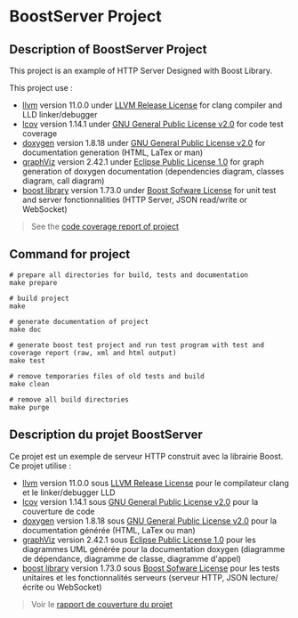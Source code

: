 # BoostServer Project

## Description of BoostServer Project

This project is an example of HTTP Server Designed with Boost Library.

This project use :

- [llvm](https://llvm.org) version 11.0.0 under [LLVM Release License](https://releases.llvm.org/2.8/LICENSE.TXT) for clang compiler and LLD linker/debugger
- [lcov](https://wiki.documentfoundation.org/Development/Lcov) version 1.14.1 under [GNU General Public License v2.0](https://github.com/linux-test-project/lcov/blob/master/COPYING) for code test coverage 
- [doxygen](https://www.doxygen.nl) version 1.8.18 under [GNU General Public License v2.0](https://www.doxygen.nl/index.html) for documentation generation (HTML, LaTex or man)
- [graphViz](https://graphviz.org) version 2.42.1 under [Eclipse Public License 1.0](https://www.eclipse.org/legal/epl-v10.html) for graph generation of doxygen documentation (dependencies diagram, classes diagram, call diagram)
- [boost library](https://www.boost.org) version 1.73.0 under [Boost Sofware License](https://www.boost.org/LICENSE_1_0.txt) for unit test and server fonctionnalities (HTTP Server, JSON read/write or WebSocket)

> See the [code coverage report of project](./report/coverage/index.html)

## Command for project

```shell
# prepare all directories for build, tests and documentation
make prepare

# build project
make

# generate documentation of project
make doc

# generate boost test project and run test program with test and coverage report (raw, xml and html output)
make test

# remove temporaries files of old tests and build
make clean

# remove all build directories
make purge
```
## Description du projet BoostServer

Ce projet est un exemple de serveur HTTP construit avec la librairie Boost.
Ce projet utilise :

- [llvm](https://llvm.org) version 11.0.0 sous [LLVM Release License](https://releases.llvm.org/2.8/LICENSE.TXT) pour le compilateur clang et le linker/debugger LLD
- [lcov](https://wiki.documentfoundation.org/Development/Lcov) version 1.14.1 sous [GNU General Public License v2.0](https://github.com/linux-test-project/lcov/blob/master/COPYING) pour la couverture de code 
- [doxygen](https://www.doxygen.nl) version 1.8.18 sous [GNU General Public License v2.0](https://www.doxygen.nl/index.html) pour la documentation générée (HTML, LaTex ou man)
- [graphViz](https://graphviz.org) version 2.42.1 sous [Eclipse Public License 1.0](https://www.eclipse.org/legal/epl-v10.html) pour les diagrammes UML générée pour la documentation doxygen (diagramme de dépendance, diagramme de classe, diagramme d'appel)
- [boost library](https://www.boost.org) version 1.73.0 sous [Boost Sofware License](https://www.boost.org/LICENSE_1_0.txt) pour les tests unitaires et les fonctionnalités serveurs (serveur HTTP, JSON lecture/écrite ou WebSocket)

> Voir le [rapport de couverture du projet](./report/coverage/index.html)

